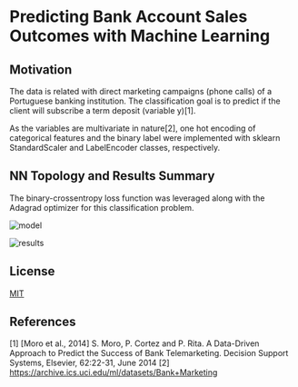 # Predicting Bank Account Sales Outcomes with Machine Learning

## Motivation

The data is related with direct marketing campaigns (phone calls) of a Portuguese banking institution. The classification goal is to predict if the client will subscribe a term deposit (variable y)[1].

As the variables are multivariate in nature[2], one hot encoding of categorical features and the binary label were implemented with sklearn StandardScaler and LabelEncoder classes, respectively.

## NN Topology and Results Summary

The binary-crossentropy loss function was leveraged along with the Adagrad optimizer for this classification problem.


![model](https://user-images.githubusercontent.com/48378196/96961401-4be81500-1550-11eb-9cd2-4e0f682c3b56.png)


![results](https://user-images.githubusercontent.com/48378196/96961083-aa60c380-154f-11eb-90d8-453a87595713.png)



## License
[MIT](https://choosealicense.com/licenses/mit/) 

## References
[1] [Moro et al., 2014] S. Moro, P. Cortez and P. Rita. A Data-Driven Approach to Predict the Success of Bank Telemarketing. Decision Support Systems, Elsevier, 62:22-31, June 2014
[2] https://archive.ics.uci.edu/ml/datasets/Bank+Marketing

